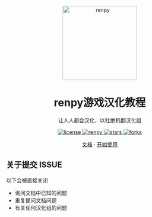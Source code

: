 <p align="center">
  <a href="https://docs.dclef.icu/">
    <img src="https://cdn.jsdelivr.net/gh/dclef/CDN/renpy/renpy.jpeg" width="200" height="200" alt="renpy">
  </a>
</p>

<div align="center">

# renpy游戏汉化教程

让人人都会汉化，以杜绝机翻汉化组 


</div>

<p align="center">
  <a href="https://github.com/Dclef/renpy-tl/blob/master/LICENSE">
    <img src="https://img.shields.io/github/license/dclef/renpy-tl" alt="license">
  </a><a href="https://github.com/renpy/renpy">
    <img src="https://img.shields.io/badge/renpy-renpy--tl-brightgreen" alt="renpy">
  </a>

  <a href="https://github.com/Dclef/renpy-tl">
    <img src="https://img.shields.io/github/stars/dclef/renpy-tl" alt="stars">
  </a>
  <a href="https://github.com/Dclef/renpy-tl">
    <img src="https://img.shields.io/github/forks/dclef/renpy-tl" alt="forks">
  </a>

</p>

<p align="center">
  <a href="https://docs.dclef.icu">文档</a>
  ·
  <a href="https://docs.dclef.icu/guide/quick_start.html">开始使用</a>

</p>





## 关于提交 ISSUE 

以下会被直接关闭

- 询问文档中已知的问题
- 重复提问文档问题
- 有关任何汉化组的问题
